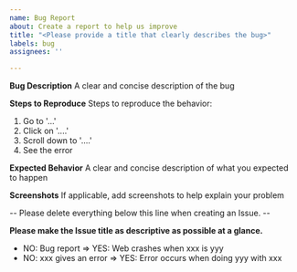 ```yaml
---
name: Bug Report
about: Create a report to help us improve
title: "<Please provide a title that clearly describes the bug>"
labels: bug
assignees: ''

---
```


**Bug Description**
A clear and concise description of the bug

**Steps to Reproduce**
Steps to reproduce the behavior:
1. Go to '...'
2. Click on '....'
3. Scroll down to '....'
4. See the error

**Expected Behavior**
A clear and concise description of what you expected to happen

**Screenshots**
If applicable, add screenshots to help explain your problem

-- Please delete everything below this line when creating an Issue. --

**Please make the Issue title as descriptive as possible at a glance.**

- NO: Bug report => YES: Web crashes when xxx is yyy
- NO: xxx gives an error => YES: Error occurs when doing yyy with xxx